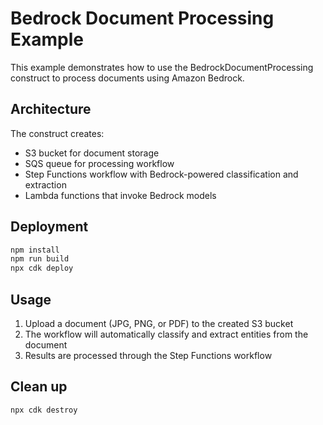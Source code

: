 # Bedrock Document Processing Example

This example demonstrates how to use the BedrockDocumentProcessing construct to process documents using Amazon Bedrock.

## Architecture

The construct creates:
- S3 bucket for document storage
- SQS queue for processing workflow
- Step Functions workflow with Bedrock-powered classification and extraction
- Lambda functions that invoke Bedrock models

## Deployment

```bash
npm install
npm run build
npx cdk deploy
```

## Usage

1. Upload a document (JPG, PNG, or PDF) to the created S3 bucket
2. The workflow will automatically classify and extract entities from the document
3. Results are processed through the Step Functions workflow

## Clean up

```bash
npx cdk destroy
```
